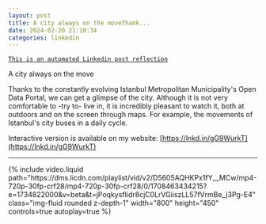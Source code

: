 ```yaml
---
layout: post
title: A city always on the moveThank...
date: 2024-02-20 21:10:34
categories: linkedin
---
```


[`This is an automated Linkedin post reflection`](https://www.linkedin.com/feed/update/urn:li:activity:7165815017487937536)

A city always on the move

Thanks to the constantly evolving Istanbul Metropolitan Municipality's Open Data Portal, we can get a glimpse of the city. Although it is not very comfortable to -try to- live in, it is incredibly pleasant to watch it, both at outdoors and on the screen through maps. For example, the movements of Istanbul's city buses in a daily cycle.

Interactive version is available on my website:
[https://lnkd.in/gG9WurkT](https://lnkd.in/gG9WurkT)


<hr>


<div class="row mt-3 d-flex justify-content-center align-items-center">
{% include video.liquid path="https://dms.licdn.com/playlist/vid/v2/D5605AQHKPx1fY__MCw/mp4-720p-30fp-crf28/mp4-720p-30fp-crf28/0/1708463434215?e=1734822000&v=beta&t=jPoqkysfIidr8cjC0LrVGiiszLL57fVrmBe_j3Pg-E4" class="img-fluid rounded z-depth-1" width="800" height="450" controls=true autoplay=true %}


</div>
